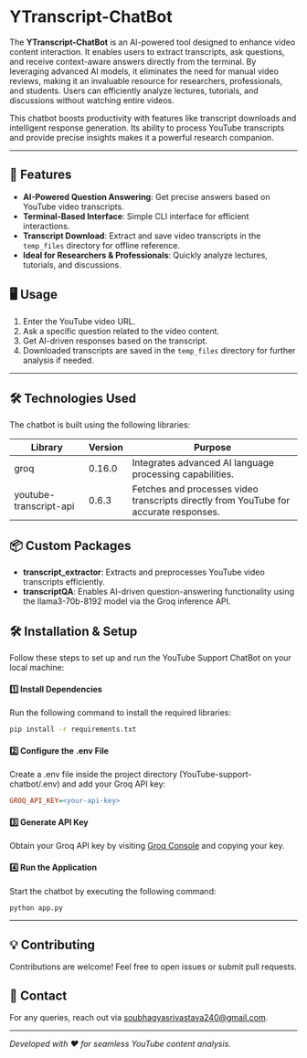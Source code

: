 # YTranscript-ChatBot

The **YTranscript-ChatBot** is an AI-powered tool designed to enhance video content interaction. It enables users to extract transcripts, ask questions, and receive context-aware answers directly from the terminal. By leveraging advanced AI models, it eliminates the need for manual video reviews, making it an invaluable resource for researchers, professionals, and students. Users can efficiently analyze lectures, tutorials, and discussions without watching entire videos.  

This chatbot boosts productivity with features like transcript downloads and intelligent response generation. Its ability to process YouTube transcripts and provide precise insights makes it a powerful research companion.

---

## 🚀 Features

- **AI-Powered Question Answering**: Get precise answers based on YouTube video transcripts.
- **Terminal-Based Interface**: Simple CLI interface for efficient interactions.
- **Transcript Download**: Extract and save video transcripts in the `temp_files` directory for offline reference.
- **Ideal for Researchers & Professionals**: Quickly analyze lectures, tutorials, and discussions.

## 🖥️ Usage

1. Enter the YouTube video URL.
2. Ask a specific question related to the video content.
3. Get AI-driven responses based on the transcript.
4. Downloaded transcripts are saved in the `temp_files` directory for further analysis if needed.

---

## 🛠 Technologies Used

The chatbot is built using the following libraries:

| Library                        | Version  | Purpose  |
|--------------------------------|----------|-------------------------------------------------------------------------------------------------|
| groq                        | 0.16.0   | Integrates advanced AI language processing capabilities.                                      |
| youtube-transcript-api       | 0.6.3    | Fetches and processes video transcripts directly from YouTube for accurate responses.        |

## 📦 Custom Packages
- **transcript_extractor**: Extracts and preprocesses YouTube video transcripts efficiently.
- **transcriptQA**: Enables AI-driven question-answering functionality using the llama3-70b-8192 model via the Groq inference API.

## 🛠 Installation & Setup

Follow these steps to set up and run the YouTube Support ChatBot on your local machine:

#### 1️⃣ Install Dependencies
Run the following command to install the required libraries:
```bash
pip install -r requirements.txt
```

#### 2️⃣ Configure the .env File
Create a .env file inside the project directory (YouTube-support-chatbot/.env) and add your Groq API key:
```ini
GROQ_API_KEY=<your-api-key>
```

#### 3️⃣ Generate API Key
Obtain your Groq API key by visiting [Groq Console](https://console.groq.com/keys) and copying your key.

#### 4️⃣ Run the Application
Start the chatbot by executing the following command:
```bash
python app.py
```

---

## 💡 Contributing
Contributions are welcome! Feel free to open issues or submit pull requests.

## 📩 Contact
For any queries, reach out via [soubhagyasrivastava240@gmail.com](mailto:soubhagyasrivastava240@gmail.com).

---
*Developed with ❤️ for seamless YouTube content analysis.*

